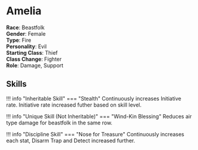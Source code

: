 # Amelia

**Race**: Beastfolk  
**Gender**: Female  
**Type**: Fire  
**Personality**: Evil  
**Starting Class**: Thief  
**Class Change**: Fighter  
**Role**: Damage, Support

## Skills

!!! info "Inheritable Skill"
    === "Stealth"
        Continuously increases Initiative rate. Initiative rate increased futher based on skill level.

!!! info "Unique Skill (Not Inheritable)"
    === "Wind-Kin Blessing"
        Reduces air type damage for beastfolk in the same row.

!!! info "Discipline Skill"
    === "Nose for Treasure"
        Continuously increases each stat, Disarm Trap and Detect increased further.